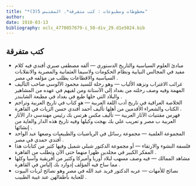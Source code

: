 ```yaml
---
title: "*مخطوطات ومطبوعات : كتب متفرقة*. المقتبس 5(3)"
author: 
date: 1910-03-13
bibliography: oclc_4770057679-i_50-div_29.d1e5024.bib
---
```




##  كتب متفرقة 



-  مبادئ العلوم السياسية والتاريخ الدستوري  — ألفه  مصطفى صبري أفندي  فيه كلام مفيد في المجالس النيابية ونظام الحكومات ولاسيما العثمانية والمصرية والانقلابات السياسية والاقطاعات يطلب من مؤلفه في  مصر  . 
-  غرائب الاغتراب ونزهة الألباب  — وهو رحلة للسيد  محمود  الآلوسي  صاحب التآليف المهمة وفيه وصف رحلته من  بغداد  إلى  الآستانة  ومن لقيهم في عهده من المشاهير والبلاد التي حلها طبع في  بغداد  في  مطبعة الشابندر  . 
-  الخلاصة العراقية في تاريخ أدب اللغة العربية  — هو كتاب في تاريخ العربية وتراجم الكتاب والشعراء الأقدمين من أهلها تأليف  أحمد أفندي حسن الزيات  في  القاهرة  . 
-  فهرس مقتنيات الآثار العربية  — تأليف  مكس  هرتس  بك  رئيس مهندسي  دار الآثار العربية  ب  مصر  و  تعريب  علي بك بهجت  وكيلها وفيه تاريخ هذه الدار والغاية من إنشائها  . 
-  المجموعة العلمية  — مجموعة رسائل في الرياضيات والطبيعيات وضعها  عبد الواحد أفندي حمدي  في  مصر  . 
-  فلسفة النشوء والارتقاء  — أو مجموعة  الدكتور شبلي شميل  وفيها كثير من كتابات هذا المفكر الكبير في مجلدين ظهرا منهما حتى الآن وتطلب من  القاهرة  . 
-  مشاهد الممالك  — فيه وصف مسهب لبلاد أوربا وأميركا وكثير من أفريقية وآسيا وكلها مما ساح فيه المؤلف  إدوارد بك إلياس  في  القاهرة  . 
-  نصائح للأمهات  —  عربه  الدكتور فريد عبد الله  في  مصر  وهو نصائح لربات البيوت للعناية بأطفالهن عند غيبة الطبيب  . 

